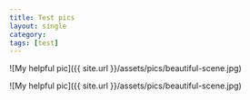```yaml
---
title: Test pics
layout: single
category: 
tags: [test]
---
```


![My helpful pic]({{ site.url }}/assets/pics/beautiful-scene.jpg)

![My helpful pic]({{ site.url }}/assets/pics/beautiful-scene.jpg)


